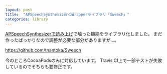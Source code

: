 ```yaml
---
layout: post
title:  "APSpeechSynthesizerのWrapperライブラリ「Sweech」"
categories: library
---
```


[APSpeechSynthesizerで読み上げ](/example/2016/06/04/av-speech-synthesizer.html)で触った機能をライブラリ化しました。
まだ作ったばっかりなので調整が必要な部分がありますが…。

<https://github.com/tnantoka/Sweech>

今のところCocoaPodsのみに対応しています。
Travis CI上で一部テストが失敗しているのでそちらも要修正です。
